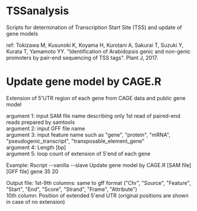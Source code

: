 # TSSanalysis
  Scripts for determination of Transcription Start Site (TSS) and update of gene models

  ref: Tokizawa M, Kusunoki K, Koyama H, Kurotani A, Sakurai T, Suzuki Y, Kurata T, Yamamoto YY. "Identification of Arabidopsis genic and non-genic promoters by pair-end sequencing of TSS tags". Plant J, 2017.

# Update gene model by CAGE.R <br>
  Extension of 5'UTR region of each gene from CAGE data and public gene model
   
  argument 1: input SAM file name describing only 1st read of paired-end reads prepared by samtools <br>
  argument 2: input GFF file name <br>
  argument 3: input feature name such as "gene", "protein", "mRNA", "pseudogenic_transcript", "transposable_element_gene" <br>
  argument 4: Length [bp] <br>
  argument 5: loop count of extension of 5'end of each gene <br>

  Example: 
  Rscript --vanilla --slave Update gene model by CAGE.R [SAM file] [GFF file] gene 35 20

  Output file:
  1st-9th columns: same to gff format ("Chr", "Source", "Feature", "Start", "End", "Score", "Strand", "Frame", "Attribute") <br>
  10th column: Position of extended 5'end UTR (original positions are shown in case of no extension)
